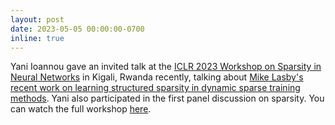 ```yaml
---
layout: post
date: 2023-05-05 00:00:00-0700
inline: true
---
```


Yani Ioannou gave an invited talk at the [ICLR 2023 Workshop on Sparsity in Neural Networks](https://www.sparseneural.net/home) in Kigali, Rwanda recently, talking about [Mike Lasby's recent work on learning structured sparsity in dynamic sparse training methods](https://arxiv.org/pdf/2305.02299). Yani also participated in the first panel discussion on sparsity. You can watch the full workshop [here](https://iclr.cc/virtual/2023/workshop/12845).
